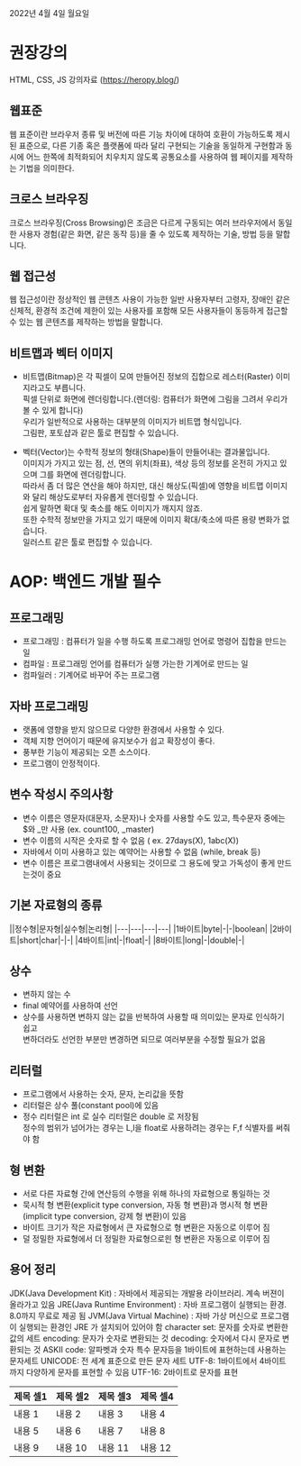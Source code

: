 2022년 4월 4일 월요일


# 권장강의

HTML, CSS, JS 강의자료 (https://heropy.blog/)

## 웹표준  

웹 표준이란 브라우저 종류 및 버전에 따른 기능 차이에 대하여 호환이 가능하도록 제시된 표준으로, 다른 기종 혹은 플랫폼에 따라 달리 구현되는 기술을 동일하게 구현함과 동시에 어느 한쪽에 최적화되어 치우치지 않도록 공통요소를 사용하여 웹 페이지를 제작하는 기법을 의미한다.

## 크로스 브라우징

크로스 브라우징(Cross Browsing)은 조금은 다르게 구동되는 여러 브라우저에서 동일한 사용자 경험(같은 화면, 같은 동작 등)을 줄 수 있도록 제작하는 기술, 방법 등을 말합니다.

## 웹 접근성

웹 접근성이란 정상적인 웹 콘텐츠 사용이 가능한 일반 사용자부터 고령자, 장애인 같은 신체적, 환경적 조건에 제한이 있는 사용자를 포함해 모든 사용자들이 동등하게 접근할 수 있는 웹 콘텐츠를 제작하는 방법을 말합니다.

## 비트맵과 벡터 이미지

- 비트맵(Bitmap)은 각 픽셀이 모여 만들어진 정보의 집합으로 레스터(Raster) 이미지라고도 부릅니다.  
픽셀 단위로 화면에 렌더링합니다.(렌더링: 컴퓨터가 화면에 그림을 그려서 우리가 볼 수 있게 합니다)  
우리가 일반적으로 사용하는 대부분의 이미지가 비트맵 형식입니다.  
그림판, 포토샵과 같은 툴로 편집할 수 있습니다.

- 벡터(Vector)는 수학적 정보의 형태(Shape)들이 만들어내는 결과물입니다.  
이미지가 가지고 있는 점, 선, 면의 위치(좌표), 색상 등의 정보를 온전히 가지고 있으며 그를 화면에 렌더링합니다.  
따라서 좀 더 많은 연산을 해야 하지만, 대신 해상도(픽셀)에 영향을 비트맵 이미지와 달리 해상도로부터 자유롭게 렌더링할 수 있습니다.  
쉽게 말하면 확대 및 축소를 해도 이미지가 깨지지 않죠.  
또한 수학적 정보만을 가지고 있기 때문에 이미지 확대/축소에 따른 용량 변화가 없습니다.  
일러스트 같은 툴로 편집할 수 있습니다.


# AOP: 백엔드 개발 필수

## 프로그래밍

- 프로그래밍 : 컴퓨터가 일을 수행 하도록 프로그래밍 언어로 명령어 집합을 만드는 일
- 컴파일 : 프로그래밍 언어를 컴퓨터가 실행 가는한 기계어로 만드는 일
- 컴파일러 : 기계어로 바꾸어 주는 프로그램

## 자바 프로그래밍

- 랫폼에 영향을 받지 않으므로 다양한 환경에서 사용할 수 있다.
- 객체 지향 언어이기 때문에 유지보수가 쉽고 확장성이 좋다.
- 풍부한 기능이 제공되는 오픈 소스이다.
- 프로그램이 안정적이다.


## 변수 작성시 주의사항

- 변수 이름은 영문자(대문자, 소문자)나 숫자를 사용할 수도 있고, 특수문자 중에는 $와 _만 사용 (ex. count100, _master)
- 변수 이름의 시작은 숫자로 할 수 없음 ( ex. 27days(X), 1abc(X))
- 자바에서 이미 사용하고 있는 예약어는 사용할 수 없음 (while, break 등)
- 변수 이름은 프로그램내에서 사용되는 것이므로 그 용도에 맞고 가독성이 좋게 만드는것이 중요

## 기본 자료형의 종류

||정수형|문자형|실수형|논리형|
|---|---|---|---|
|1바이트|byte|-|-|boolean|
|2바이트|short|char|-|-|
|4바이트|int|-|float|-|
|8바이트|long|-|double|-|

## 상수

- 변하지 않는 수
- final 예약어를 사용하여 선언
- 상수를 사용하면 변하지 않는 값을 반복하여 사용할 때 의미있는 문자로 인식하기 쉽고  
변하더라도 선언한 부분만 변경하면 되므로 여러부분을 수정할 필요가 없음

## 리터럴

- 프로그램에서 사용하는 숫자, 문자, 논리값을 뜻함
- 리터럴은 상수 풀(constant pool)에 있음
- 정수 리터럴은 int 로 실수 리터럴은 double 로 저장됨  
정수의 범위가 넘어가는 경우는 L,l을 float로 사용하려는 경우는 F,f 식별자를 써줘야 함

## 형 변환

- 서로 다른 자료형 간에 연산등의 수행을 위해 하나의 자료형으로 통일하는 것
- 묵시적 형 변환(explicit type conversion, 자동 형 변환)과 명시적 형 변환(implicit type conversion, 강제 형 변환)이 있음
- 바이트 크기가 작은 자료형에서 큰 자료형으로 형 변환은 자동으로 이루어 짐
- 덜 정밀한 자료형에서 더 정밀한 자료형으로읜 형 변환은 자동으로 이루어 짐

## 용어 정리

JDK(Java Development Kit) : 자바에서 제공되는 개발용 라이브러리. 계속 버젼이 올라가고 있음
JRE(Java Runtime Environment) : 자바 프로그램이 실행되는 환경. 8.0까지 무료로 제공 됨
JVM(Java Virtual Machine) : 자바 가상 머신으로 프로그램이 실행되는 환경인 JRE 가 설치되어 있어야 함
character set: 문자를 숫자로 변환한 값의 세트
encoding: 문자가 숫자로 변환되는 것
decoding: 숫자에서 다시 문자로 변환되는 것
ASKII code: 알파벳과 숫자 특수 문자등을 1바이트에 표현하는데 사용하는 문자세트
UNICODE: 전 세계 표준으로 만든 문자 세트
UTF-8: 1바이트에서 4바이트까지 다양하게 문자를 표현할 수 있음
UTF-16: 2바이트로 문자를 표현


|제목 셀1|제목 셀2|제목 셀3|제목 셀4|
|---|---|---|---|
|내용 1|내용 2|내용 3|내용 4|
|내용 5|내용 6|내용 7|내용 8|
|내용 9|내용 10|내용 11|내용 12|
